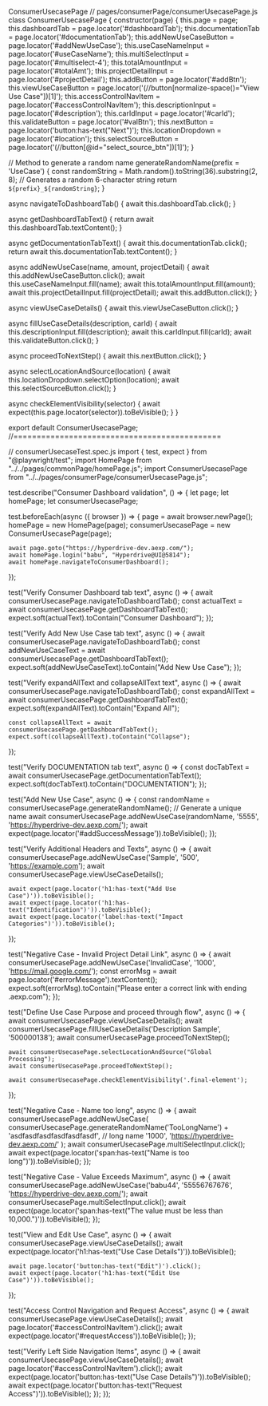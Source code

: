 ConsumerUsecasePage 
// pages/consumerPage/consumerUsecasePage.js
class ConsumerUsecasePage {
  constructor(page) {
    this.page = page;
    this.dashboardTab = page.locator('#dashboardTab');
    this.documentationTab = page.locator('#documentationTab');
    this.addNewUseCaseButton = page.locator('#addNewUseCase');
    this.useCaseNameInput = page.locator('#useCaseName');
    this.multiSelectInput = page.locator('#multiselect-4');
    this.totalAmountInput = page.locator('#totalAmt');
    this.projectDetailInput = page.locator('#projectDetail');
    this.addButton = page.locator('#addBtn');
    this.viewUseCaseButton = page.locator('(//button[normalize-space()="View Use Case"])[1]');
    this.accessControlNavItem = page.locator('#accessControlNavItem');
    this.descriptionInput = page.locator('#description');
    this.carIdInput = page.locator('#carId');
    this.validateButton = page.locator('#valBtn');
    this.nextButton = page.locator('button:has-text("Next")');
    this.locationDropdown = page.locator('#location');
    this.selectSourceButton = page.locator('(//button[@id="select_source_btn"])[1]');
  }

  // Method to generate a random name
  generateRandomName(prefix = 'UseCase') {
    const randomString = Math.random().toString(36).substring(2, 8); // Generates a random 6-character string
    return `${prefix}_${randomString}`;
  }

  async navigateToDashboardTab() {
    await this.dashboardTab.click();
  }

  async getDashboardTabText() {
    return await this.dashboardTab.textContent();
  }

  async getDocumentationTabText() {
    await this.documentationTab.click();
    return await this.documentationTab.textContent();
  }

  async addNewUseCase(name, amount, projectDetail) {
    await this.addNewUseCaseButton.click();
    await this.useCaseNameInput.fill(name);
    await this.totalAmountInput.fill(amount);
    await this.projectDetailInput.fill(projectDetail);
    await this.addButton.click();
  }

  async viewUseCaseDetails() {
    await this.viewUseCaseButton.click();
  }

  async fillUseCaseDetails(description, carId) {
    await this.descriptionInput.fill(description);
    await this.carIdInput.fill(carId);
    await this.validateButton.click();
  }

  async proceedToNextStep() {
    await this.nextButton.click();
  }

  async selectLocationAndSource(location) {
    await this.locationDropdown.selectOption(location);
    await this.selectSourceButton.click();
  }

  async checkElementVisibility(selector) {
    await expect(this.page.locator(selector)).toBeVisible();
  }
}

export default ConsumerUsecasePage;
//=============================================

// consumerUsecaseTest.spec.js
import { test, expect } from "@playwright/test";
import HomePage from "../../pages/commonPage/homePage.js";
import ConsumerUsecasePage from "../../pages/consumerPage/consumerUsecasePage.js";

test.describe("Consumer Dashboard validation", () => {
  let page;
  let homePage;
  let consumerUsecasePage;

  test.beforeEach(async ({ browser }) => {
    page = await browser.newPage();
    homePage = new HomePage(page);
    consumerUsecasePage = new ConsumerUsecasePage(page);

    await page.goto("https://hyperdrive-dev.aexp.com/");
    await homePage.login("babu", "Hyperdrive@UI@5814");
    await homePage.navigateToConsumerDashboard();
  });

  test("Verify Consumer Dashboard tab text", async () => {
    await consumerUsecasePage.navigateToDashboardTab();
    const actualText = await consumerUsecasePage.getDashboardTabText();
    expect.soft(actualText).toContain("Consumer Dashboard");
  });

  test("Verify Add New Use Case tab text", async () => {
    await consumerUsecasePage.navigateToDashboardTab();
    const addNewUseCaseText = await consumerUsecasePage.getDashboardTabText();
    expect.soft(addNewUseCaseText).toContain("Add New Use Case");
  });

  test("Verify expandAllText and collapseAllText text", async () => {
    await consumerUsecasePage.navigateToDashboardTab();
    const expandAllText = await consumerUsecasePage.getDashboardTabText();
    expect.soft(expandAllText).toContain("Expand All");

    const collapseAllText = await consumerUsecasePage.getDashboardTabText();
    expect.soft(collapseAllText).toContain("Collapse");
  });

  test("Verify DOCUMENTATION tab text", async () => {
    const docTabText = await consumerUsecasePage.getDocumentationTabText();
    expect.soft(docTabText).toContain("DOCUMENTATION");
  });

  test("Add New Use Case", async () => {
    const randomName = consumerUsecasePage.generateRandomName(); // Generate a unique name
    await consumerUsecasePage.addNewUseCase(randomName, '5555', 'https://hyperdrive-dev.aexp.com/');
    await expect(page.locator('#addSuccessMessage')).toBeVisible();
  });

  test("Verify Additional Headers and Texts", async () => {
    await consumerUsecasePage.addNewUseCase('Sample', '500', 'https://example.com');
    await consumerUsecasePage.viewUseCaseDetails();

    await expect(page.locator('h1:has-text("Add Use Case")')).toBeVisible();
    await expect(page.locator('h1:has-text("Identification")')).toBeVisible();
    await expect(page.locator('label:has-text("Impact Categories")')).toBeVisible();
  });

  test("Negative Case - Invalid Project Detail Link", async () => {
    await consumerUsecasePage.addNewUseCase('InvalidCase', '1000', 'https://mail.google.com/');
    const errorMsg = await page.locator('#errorMessage').textContent();
    expect.soft(errorMsg).toContain("Please enter a correct link with ending .aexp.com");
  });

  test("Define Use Case Purpose and proceed through flow", async () => {
    await consumerUsecasePage.viewUseCaseDetails();
    await consumerUsecasePage.fillUseCaseDetails('Description Sample', '500000138');
    await consumerUsecasePage.proceedToNextStep();

    await consumerUsecasePage.selectLocationAndSource("Global Processing");
    await consumerUsecasePage.proceedToNextStep();

    await consumerUsecasePage.checkElementVisibility('.final-element');
  });

  test("Negative Case - Name too long", async () => {
    await consumerUsecasePage.addNewUseCase(
      consumerUsecasePage.generateRandomName('TooLongName') + 'asdfasdfasdfasdfasdfasdf', // long name
      '1000',
      'https://hyperdrive-dev.aexp.com/'
    );
    await consumerUsecasePage.multiSelectInput.click();
    await expect(page.locator('span:has-text("Name is too long")')).toBeVisible();
  });

  test("Negative Case - Value Exceeds Maximum", async () => {
    await consumerUsecasePage.addNewUseCase('babu44', '55556767676', 'https://hyperdrive-dev.aexp.com/');
    await consumerUsecasePage.multiSelectInput.click();
    await expect(page.locator('span:has-text("The value must be less than 10,000.")')).toBeVisible();
  });

  test("View and Edit Use Case", async () => {
    await consumerUsecasePage.viewUseCaseDetails();
    await expect(page.locator('h1:has-text("Use Case Details")')).toBeVisible();

    await page.locator('button:has-text("Edit")').click();
    await expect(page.locator('h1:has-text("Edit Use Case")')).toBeVisible();
  });

  test("Access Control Navigation and Request Access", async () => {
    await consumerUsecasePage.viewUseCaseDetails();
    await page.locator('#accessControlNavItem').click();
    await expect(page.locator('#requestAccess')).toBeVisible();
  });

  test("Verify Left Side Navigation Items", async () => {
    await consumerUsecasePage.viewUseCaseDetails();
    await page.locator('#accessControlNavItem').click();
    await expect(page.locator('button:has-text("Use Case Details")')).toBeVisible();
    await expect(page.locator('button:has-text("Request Access")')).toBeVisible();
  });
});
